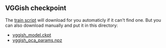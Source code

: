 ## VGGish checkpoint

The [train script][i-train] will download for you automaticly if 
it can't find one. But you can also download manually and put it
in this directory: 

- [vggish_model.ckpt][vggish-ckpt]
- [vggish_pca_params.npz][vggish-pca]

[i-train]: ../../audio_train.py
[vggish-ckpt]: https://storage.googleapis.com/audioset/vggish_model.ckpt
[vggish-pca]: https://storage.googleapis.com/audioset/vggish_pca_params.npz